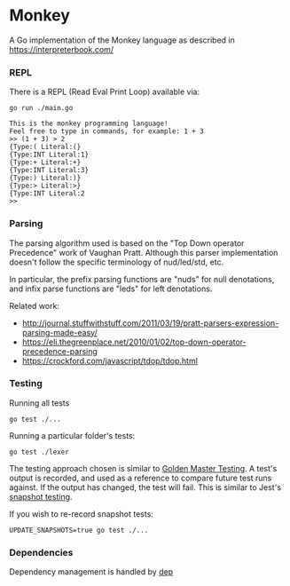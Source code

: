 Monkey
======

A Go implementation of the Monkey language as described in https://interpreterbook.com/

### REPL

There is a REPL (Read Eval Print Loop) available via:

```shell
go run ./main.go

This is the monkey programming language!
Feel free to type in commands, for example: 1 + 3
>> (1 + 3) > 2
{Type:( Literal:(}
{Type:INT Literal:1}
{Type:+ Literal:+}
{Type:INT Literal:3}
{Type:) Literal:)}
{Type:> Literal:>}
{Type:INT Literal:2
>>
```

### Parsing

The parsing algorithm used is based on the "Top Down operator Precedence" work of Vaughan Pratt. Although this parser
implementation doesn't follow the specific terminology of nud/led/std, etc.

In particular, the prefix parsing functions are "nuds" for null denotations, and infix parse functions are "leds" for
left denotations.

Related work:
- http://journal.stuffwithstuff.com/2011/03/19/pratt-parsers-expression-parsing-made-easy/
- https://eli.thegreenplace.net/2010/01/02/top-down-operator-precedence-parsing
- https://crockford.com/javascript/tdop/tdop.html

### Testing

Running all tests
```shell
go test ./...
```

Running a particular folder's tests:

```shell
go test ./lexer
```

The testing approach chosen is similar to [Golden Master Testing](https://en.wikipedia.org/wiki/Characterization_test).
A test's output is recorded, and used as a reference to compare future test runs against. If the output has changed, the
test will fail. This is similar to Jest's [snapshot testing](https://facebook.github.io/jest/docs/en/snapshot-testing.html).

If you wish to re-record snapshot tests:


```shell
UPDATE_SNAPSHOTS=true go test ./...
```

### Dependencies

Dependency management is handled by [dep](https://github.com/golang/dep)
